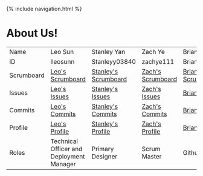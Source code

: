 {% include navigation.html %}

# About Us!

<table>
  <tr>
    <td>Name</td>
    <td>Leo Sun</td>
    <td>Stanley Yan</td>
    <td>Zach Ye</td>
    <td>Brian Zhang</td>
  </tr>
  <tr>
    <td>ID</td>
    <td>lleosunn</td>
    <td>Stanleyy03840</td>
    <td>zachye111</td>
    <td>BrianZhang2016</td>
   <tr>
    <td>Scrumboard</td>
    <td><a href="https://github.com/BrianZhang2016/067/projects/1?card_filter_query=assignee%3Alleosunn">Leo's Scrumboard</a></td>
    <td><a href="https://github.com/BrianZhang2016/067/projects/1?card_filter_query=assignee%3Astanleyy03840">Stanley's Scrumboard</a></td>
    <td><a href="https://github.com/BrianZhang2016/067/projects/1?card_filter_query=assignee%3Azachye111">Zach's Scrumboard</a></td>
    <td><a href="https://github.com/Reinhardtlotter/flask_portfolio/projects/1?card_filter_query=assignee%3Abrianzhang2016">Brian's Scrumboard</a></td>
  </tr>
   <tr>
    <td>Issues</td>
     <td><a href="https://github.com/BrianZhang2016/067/issues?q=assignee%3Alleosunn">Leo's Issues</a> </td>
     <td><a href="https://github.com/BrianZhang2016/067/issues?q=assignee%3AStanleyy03840">Stanley's Issues</a> </td>
     <td><a href="https://github.com/BrianZhang2016/067/issues?q=assignee%3Azachye111">Zach's Issues</a> </td>
     <td><a href="https://github.com/BrianZhang2016/067/issues?q=+is%3Aissue+assignee%3ABrianZhang2016+">Brian's Issues</a> </td>
  </tr>
     <tr>
    <td>Commits</td>
    <td><a href="https://github.com/BrianZhang2016/067/commits?author=lleosunn">Leo's Commits</a></td>
    <td><a href="https://github.com/BrianZhang2016/067/commits?author=Stanleyy03840">Stanley's Commits</a></td>
    <td><a href="https://github.com/BrianZhang2016/067/commits?author=zachye111">Zach's Commits</a></td>
    <td><a href="https://github.com/Reinhardtlotter/flask_portfolio/commits?author=BrianZhang2016">Brian's Commits</a></td>
  </tr>
   <tr>
    <td>Profile</td>
    <td><a href="https://github.com/lleosunn">Leo's Profile</a></td>
    <td><a href="https://github.com/Stanleyy03840">Stanley's Profile</a></td>
    <td><a href="https://github.com/zachye111">Zach's Profile</a></td>
    <td><a href="https://github.com/BrianZhang2016">Brian's Profile</a></td>
  </tr>
   <tr>
    <td>Roles</td>
    <td>Technical Officer and Deployment Manager</td>
    <td>Primary Designer</td>
    <td>Scrum Master</td>
    <td>Github Admin</td>
  </tr>
